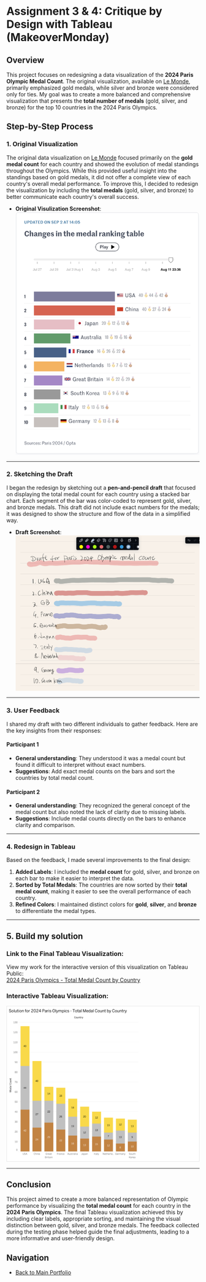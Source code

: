 # Assignment 3 & 4: Critique by Design with Tableau (MakeoverMonday)

## Overview

This project focuses on redesigning a data visualization of the **2024 Paris Olympic Medal Count**. The original visualization, available on [Le Monde](https://www.lemonde.fr/en/les-decodeurs/article/2024/08/07/paris-2024-olympics-how-the-medal-table-has-evolved-since-the-start-of-the-games_6711001_8.html), primarily emphasized gold medals, while silver and bronze were considered only for ties. My goal was to create a more balanced and comprehensive visualization that presents the **total number of medals** (gold, silver, and bronze) for the top 10 countries in the 2024 Paris Olympics.

## Step-by-Step Process

### 1. Original Visualization

The original data visualization on [Le Monde](https://www.lemonde.fr/en/les-decodeurs/article/2024/08/07/paris-2024-olympics-how-the-medal-table-has-evolved-since-the-start-of-the-games_6711001_8.html) focused primarily on the **gold medal count** for each country and showed the evolution of medal standings throughout the Olympics. While this provided useful insight into the standings based on gold medals, it did not offer a complete view of each country's overall medal performance. To improve this, I decided to redesign the visualization by including the **total medals** (gold, silver, and bronze) to better communicate each country's overall success.

- **Original Visulization Screenshot**: ![Draft](paris_original.png)

---

### 2. Sketching the Draft

I began the redesign by sketching out a **pen-and-pencil draft** that focused on displaying the total medal count for each country using a stacked bar chart. Each segment of the bar was color-coded to represent gold, silver, and bronze medals. This draft did not include exact numbers for the medals; it was designed to show the structure and flow of the data in a simplified way.

- **Draft Screenshot**: ![Draft](paris_draft.jpg)

---

### 3. User Feedback

I shared my draft with two different individuals to gather feedback. Here are the key insights from their responses:

#### **Participant 1**
- **General understanding**: They understood it was a medal count but found it difficult to interpret without exact numbers.
- **Suggestions**: Add exact medal counts on the bars and sort the countries by total medal count.

#### **Participant 2**
- **General understanding**: They recognized the general concept of the medal count but also noted the lack of clarity due to missing labels.
- **Suggestions**: Include medal counts directly on the bars to enhance clarity and comparison.

---

### 4. Redesign in Tableau

Based on the feedback, I made several improvements to the final design:

1. **Added Labels**: I included the **medal count** for gold, silver, and bronze on each bar to make it easier to interpret the data.
2. **Sorted by Total Medals**: The countries are now sorted by their **total medal count**, making it easier to see the overall performance of each country.
3. **Refined Colors**: I maintained distinct colors for **gold**, **silver**, and **bronze** to differentiate the medal types.

---
## 5. Build my solution 

### Link to the Final Tableau Visualization:
View my work for the interactive version of this visualization on Tableau Public:  
[2024 Paris Olympics - Total Medal Count by Country](https://public.tableau.com/views/Part5_Solutions/Sheet1?:language=en-US&publish=yes&:sid=&:redirect=auth&:display_count=n&:origin=viz_share_link)

### Interactive Tableau Visualization:

![2024 Paris Olympics - Total Medal Count by Country](step3.png)

---

## Conclusion

This project aimed to create a more balanced representation of Olympic performance by visualizing the **total medal count** for each country in the **2024 Paris Olympics**. The final Tableau visualization achieved this by including clear labels, appropriate sorting, and maintaining the visual distinction between gold, silver, and bronze medals. The feedback collected during the testing phase helped guide the final adjustments, leading to a more informative and user-friendly design.

## Navigation

- [Back to Main Portfolio](README.md)

